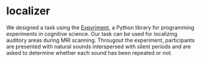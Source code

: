 # localizer
We designed a task using the [Expyriment](https://expyriment.org/), a Python library for programming experiments in cognitive science. Our task can be used for localizing auditory areas during MRI scanning. Througout the experiment, participants are presented with natural sounds interspersed with silent periods and are asked to determine whether each sound has been repeated or not.
